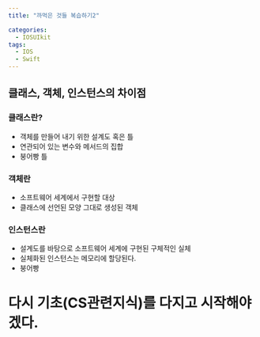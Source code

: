 ```yaml
---
title: "까먹은 것들 복습하기2"

categories:
  - IOSUIkit
tags:
  - IOS
  - Swift
---
```


## 클래스, 객체, 인스턴스의 차이점
### 클래스란?
- 객체를 만들어 내기 위한 설계도 혹은 틀
- 연관되어 있는 변수와 메서드의 집합
- 붕어빵 틀
### 객체란
- 소프트웨어 세계에서 구현할 대상
- 클래스에 선언된 모양 그대로 생성된 객체
### 인스턴스란
- 설계도를 바탕으로 소프트웨어 세계에 구현된 구체적인 실체
- 실체화된 인스턴스는 메모리에 할당된다.  
- 붕어빵

# 다시 기초(CS관련지식)를 다지고 시작해야겠다.